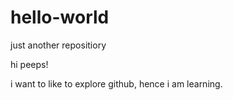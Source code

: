 # hello-world
just another repositiory

hi peeps!

i want to like to explore github, hence i am learning. 
